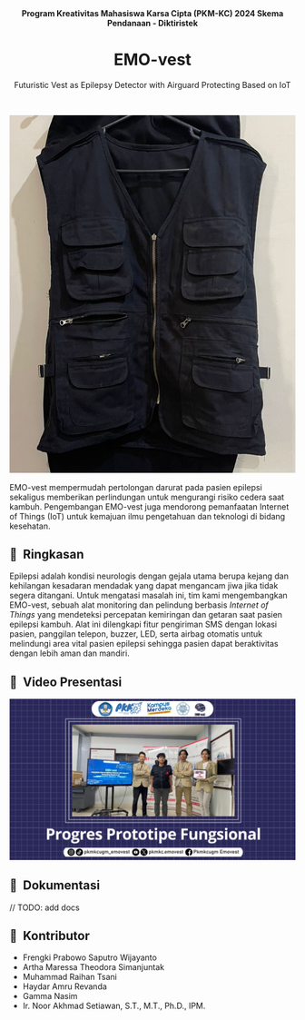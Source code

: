 <br>
<div align="center">
    <div>
      <h4><b>Program Kreativitas Mahasiswa Karsa Cipta (PKM-KC) 2024 Skema Pendanaan - Diktiristek</b></h3>
    </div>      
</div>
<div align="center">
  <h1> EMO-vest </h1>
  <p> Futuristic Vest as Epilepsy Detector with Airguard Protecting Based on IoT </p>
</div>
<br>

![EMOvest](assets/EMO-vest.jpg)

EMO-vest mempermudah pertolongan darurat pada pasien epilepsi sekaligus memberikan perlindungan untuk mengurangi risiko cedera saat kambuh. Pengembangan EMO-vest juga mendorong pemanfaatan Internet of Things (IoT) untuk kemajuan ilmu pengetahuan dan teknologi di bidang kesehatan.

## 📌 &nbsp;Ringkasan

Epilepsi adalah kondisi neurologis dengan gejala utama berupa kejang dan kehilangan kesadaran mendadak yang dapat mengancam jiwa jika tidak segera ditangani. Untuk mengatasi masalah ini, tim kami mengembangkan EMO-vest, sebuah alat monitoring dan pelindung berbasis _Internet of Things_ yang mendeteksi percepatan kemiringan dan getaran saat pasien epilepsi kambuh. Alat ini dilengkapi fitur pengiriman SMS dengan lokasi pasien, panggilan telepon, buzzer, LED, serta airbag otomatis untuk melindungi area vital pasien epilepsi sehingga pasien dapat beraktivitas dengan lebih aman dan mandiri.

## 🎥 &nbsp;Video Presentasi

<a href="https://youtu.be/NROLJrA94yM?si=lKHp4SmtjSQQmYMZ"><img src="./assets/video-presentasi-thumbnail.jpg" /></a>

## 📝 &nbsp;Dokumentasi

// TODO: add docs

## 👥 &nbsp;Kontributor
- Frengki Prabowo Saputro Wijayanto
- Artha Maressa Theodora Simanjuntak
- Muhammad Raihan Tsani
- Haydar Amru Revanda
- Gamma Nasim
- Ir. Noor Akhmad Setiawan, S.T., M.T., Ph.D., IPM.
